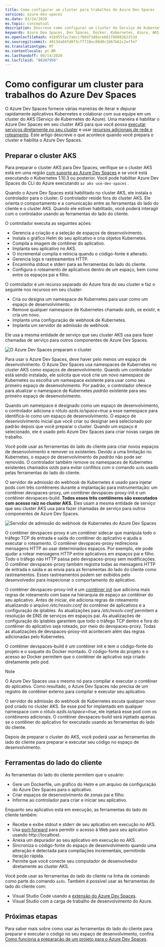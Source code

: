 ```yaml
---
title: Como configurar um cluster para trabalhos do Azure Dev Spaces
services: azure-dev-spaces
ms.date: 03/24/2020
ms.topic: conceptual
description: Descreve como configurar um cluster do Serviço de Kubernetes do Azure para trabalhos do Azure Dev Spaces
keywords: Azure Dev Spaces, Dev Spaces, Docker, Kubernetes, Azure, AKS, Serviço de Kubernetes do Azure, contêineres
ms.openlocfilehash: 41b955fac7abcc700d73d8ace601f80982b2253d
ms.sourcegitcommit: 4913da04fd0f3cf7710ec08d0c1867b62c2effe7
ms.translationtype: MT
ms.contentlocale: pt-BR
ms.lasthandoff: 08/14/2020
ms.locfileid: "88207950"
---
```

# <a name="how-setting-up-a-cluster-for-azure-dev-spaces-works"></a>Como configurar um cluster para trabalhos do Azure Dev Spaces

O Azure Dev Spaces fornece várias maneiras de iterar e depurar rapidamente aplicativos Kubernetes e colaborar com sua equipe em um cluster do AKS (Serviço de Kubernetes do Azure). Uma maneira é habilitar o Azure Dev Spaces em seu cluster AKS para que você possa [executar serviços diretamente no seu cluster][how-it-works-up] e usar [recursos adicionais de rede e roteamento][how-it-works-routing]. Este artigo descreve o que acontece quando você prepara o cluster e habilita o Azure Dev Spaces.

## <a name="prepare-your-aks-cluster"></a>Preparar o cluster AKS

Para preparar o cluster AKS para Dev Spaces, verifique se o cluster AKS está em uma região [com suporte ao Azure Dev Spaces][supported-regions] e se você está executando o Kubernetes 1.10.3 ou posterior. Você pode habilitar Azure Dev Spaces do CLI do Azure executando `az aks use-dev-spaces` .

Quando o Azure Dev Spaces está habilitado no cluster AKS, ele instala o controlador para o cluster. O controlador reside fora do cluster AKS. Ele orienta o comportamento e a comunicação entre as ferramentas do lado do cliente e o cluster AKS. Quando ele estiver habilitado, você poderá interagir com o controlador usando as ferramentas do lado do cliente.

O controlador executa as seguintes ações:

* Gerencia a criação e a seleção de espaços de desenvolvimento.
* Instala o gráfico Helm do seu aplicativo e cria objetos Kubernetes.
* Compila a imagem de contêiner do aplicativo.
* Implanta seu aplicativo no AKS.
* O incremental compila e reinicia quando o código-fonte é alterado.
* Gerencia logs e rastreamentos HTTP.
* Encaminha stdout e stderr para as ferramentas do lado do cliente.
* Configura o roteamento de aplicativos dentro de um espaço, bem como entre os espaços pai e filho.

O controlador é um recurso separado do Azure fora do seu cluster e faz o seguinte nos recursos em seu cluster:

* Cria ou designa um namespace de Kubernetes para usar como um espaço de desenvolvimento.
* Remove qualquer namespace de Kubernetes chamado *azds*, se existir, e cria um novo.
* Implanta uma configuração de webhook de Kubernetes.
* Implanta um servidor de admissão de webhook.

Ele usa a mesma entidade de serviço que seu cluster AKS usa para fazer chamadas de serviço para outros componentes de Azure Dev Spaces.

![O Azure Dev Spaces preparam o cluster](media/how-dev-spaces-works/prepare-cluster.svg)

Para usar o Azure Dev Spaces, deve haver pelo menos um espaço de desenvolvimento. O Azure Dev Spaces usa namespaces de Kubernetes no cluster AKS como espaços de desenvolvimento. Quando um controlador está sendo instalado, ele solicita que você crie um novo namespace de Kubernetes ou escolha um namespace existente para usar como seu primeiro espaço de desenvolvimento. Por padrão, o controlador oferece para atualizar o namespace de Kubernetes *padrão* existente para seu primeiro espaço de desenvolvimento.

Quando um namespace é designado como um espaço de desenvolvimento, o controlador adiciona o rótulo *azds.io/space=true* a esse namespace para identificá-lo como um espaço de desenvolvimento. O espaço de desenvolvimento inicial que você criar ou designar será selecionado por padrão depois que você preparar o cluster. Quando um espaço é selecionado, ele é usado pelo Azure Dev Spaces para criar novas cargas de trabalho.

Você pode usar as ferramentas do lado do cliente para criar novos espaços de desenvolvimento e remover os existentes. Devido a uma limitação no Kubernetes, o espaço de desenvolvimento de *padrão* não pode ser removido. O controlador também remove os namespaces de Kubernetes existentes chamados *azds* para evitar conflitos com o comando `azds` usado pelas ferramentas do lado do cliente.

O servidor de admissão do webhook de Kubernetes é usado para injetar pods com três contêineres durante a implantação para instrumentação: um contêiner devspaces-proxy, um contêiner devspaces-proxy-init e um contêiner devspaces-build. **Todos esses três contêineres são executados com acesso raiz no cluster AKS.** Eles usam a mesma entidade de serviço que seu cluster AKS usa para fazer chamadas de serviço para outros componentes de Azure Dev Spaces.

![Servidor de admissão do webhook de Kubernetes do Azure Dev Spaces](media/how-dev-spaces-works/kubernetes-webhook-admission-server.svg)

O contêiner devspaces-proxy é um contêiner sidecar que manipula todo o tráfego TCP de entrada e saída do contêiner do aplicativo e ajuda a executar o roteamento. O contêiner devspaces-proxy redireciona mensagens HTTP ao usar determinados espaços. Por exemplo, ele pode ajudar a rotear mensagens HTTP entre aplicativos em espaços pai e filho. Todo o tráfego não HTTP passa pelo devspaces-proxy sem modificações. O contêiner devspaces-proxy também registra todas as mensagens HTTP de entrada e saída e as envia para as ferramentas do lado do cliente como rastreamentos. Esses rastreamentos podem ser exibidos pelo desenvolvedor para inspecionar o comportamento do aplicativo.

O contêiner devspaces-proxy-init é um [contêiner init](https://kubernetes.io/docs/concepts/workloads/pods/init-containers/) que adiciona mais regras de roteamento com base na hierarquia de espaço ao contêiner do seu aplicativo. Antes de iniciar, ele adiciona regras de roteamento atualizando o arquivo */etc/resolv.conf* do contêiner de aplicativos e a configuração de iptables. As atualizações para */etc/resolv.conf* permitem a resolução de DNS de serviços em espaços pai. As atualizações de configuração do iptables garantem que todo o tráfego TCP dentro e fora do contêiner do aplicativo seja roteado, por meio do devspaces-proxy. Todas as atualizações de devspaces-proxy-init acontecem além das regras adicionadas pelo Kubernetes.

O contêiner devspaces-build é um contêiner init e tem o código-fonte do projeto e o soquete do Docker montado. O código-fonte do projeto e o acesso ao Docker permitem que o contêiner de aplicativo seja criado diretamente pelo pod.

> [!NOTE]
> O Azure Dev Spaces usa o mesmo nó para compilar e executar o contêiner do aplicativo. Como resultado, o Azure Dev Spaces não precisa de um registro de contêiner externo para compilar e executar seu aplicativo.

O servidor de admissão do webhook de Kubernetes escuta qualquer novo pod criado no cluster AKS. Se esse pod for implantado em qualquer namespace com o rótulo *azds.io/space=true*, ele injetará esse pod com os contêineres adicionais. O contêiner devspaces-build será injetado apenas se o contêiner do aplicativo for executado usando as ferramentas do lado do cliente.

Depois de preparar o cluster do AKS, você poderá usar as ferramentas do lado do cliente para preparar e executar seu código no espaço de desenvolvimento.

## <a name="client-side-tooling"></a>Ferramentas do lado do cliente

As ferramentas do lado do cliente permitem que o usuário:
* Gere um Dockerfile, um gráfico do Helm e um arquivo de configuração do Azure Dev Spaces para o aplicativo.
* Criar espaços de desenvolvimento de zonas pai e filho.
* Informe ao controlador para criar e iniciar seu aplicativo.

Enquanto seu aplicativo está em execução, as ferramentas do lado do cliente também:
* Recebe e exibe stdout e stderr de seu aplicativo em execução no AKS.
* Usa [port-forward](https://kubernetes.io/docs/tasks/access-application-cluster/port-forward-access-application-cluster/) para permitir o acesso à Web para seu aplicativo usando http:\//localhost.
* Anexa um depurador ao seu aplicativo em execução no AKS.
* Sincroniza o código-fonte do espaço de desenvolvimento quando uma alteração é detectada para compilações incrementais, permitindo iteração rápida.
* Permite que você conecte seu computador de desenvolvedor diretamente ao cluster AKS.

Você pode usar as ferramentas do lado do cliente na linha de comando como parte do comando `azds`. Também é possível usar as ferramentas do lado do cliente com:

* Visual Studio Code usando a [extensão do Azure Dev Spaces](https://marketplace.visualstudio.com/items?itemName=azuredevspaces.azds).
* Visual Studio com a carga de trabalho de desenvolvimento do Azure.

## <a name="next-steps"></a>Próximas etapas

Para saber mais sobre como usar as ferramentas do lado do cliente para preparar e executar o código no seu espaço de desenvolvimento, confira [Como funciona a preparação de um projeto para o Azure Dev Spaces][how-it-works-prep].


[how-it-works-prep]: how-dev-spaces-works-prep.md
[how-it-works-routing]: how-dev-spaces-works-routing.md
[how-it-works-up]: how-dev-spaces-works-up.md
[supported-regions]: https://azure.microsoft.com/global-infrastructure/services/?products=kubernetes-service